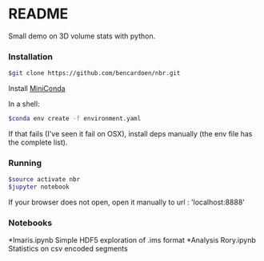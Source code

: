 # README

Small demo on 3D volume stats with python.

### Installation

```bash
$git clone https://github.com/bencardoen/nbr.git
```

Install [MiniConda](https://conda.io/miniconda.html)

In a shell:
```bash
$conda env create -f environment.yaml
```

If that fails (I've seen it fail on OSX), install deps manually (the env file has the complete list).

### Running

```bash
$source activate nbr
$jupyter notebook
```

If your browser does not open, open it manually to url : 'localhost:8888'

### Notebooks

*Imaris.ipynb Simple HDF5 exploration of .ims format
*Analysis Rory.ipynb Statistics on csv encoded segments


